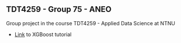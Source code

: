 ## TDT4259 - Group 75 - ANEO

Group project in the course TDT4259 - Applied Data Science at NTNU

- [Link](https://www.youtube.com/watch?v=vV12dGe_Fho&ab_channel=RobMulla) to XGBoost tutorial
